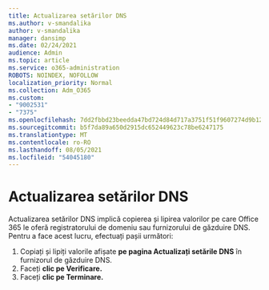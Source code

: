```yaml
---
title: Actualizarea setărilor DNS
ms.author: v-smandalika
author: v-smandalika
manager: dansimp
ms.date: 02/24/2021
audience: Admin
ms.topic: article
ms.service: o365-administration
ROBOTS: NOINDEX, NOFOLLOW
localization_priority: Normal
ms.collection: Adm_O365
ms.custom:
- "9002531"
- "7375"
ms.openlocfilehash: 7dd2fbbd23beedda47bd724d84d717a3751f51f9607274d9b124f14463cf4b50
ms.sourcegitcommit: b5f7da89a650d2915dc652449623c78be6247175
ms.translationtype: MT
ms.contentlocale: ro-RO
ms.lasthandoff: 08/05/2021
ms.locfileid: "54045180"
---
```

# <a name="update-dns-settings"></a>Actualizarea setărilor DNS

Actualizarea setărilor DNS implică copierea și lipirea valorilor pe care Office 365 le oferă registratorului de domeniu sau furnizorului de găzduire DNS. Pentru a face acest lucru, efectuați pașii următori:

1. Copiați și lipiți valorile afișate **pe pagina Actualizați setările DNS** în furnizorul de găzduire DNS.
2. Faceți **clic pe Verificare.**
3. Faceți **clic pe Terminare.**